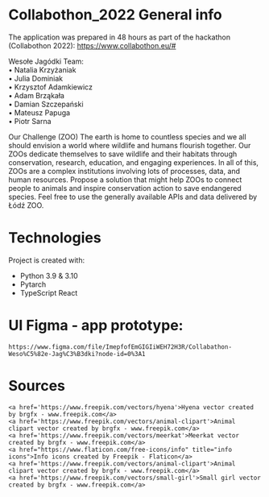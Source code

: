 # Collabothon_2022 General info

The application was prepared in 48 hours as part of the hackathon (Collabothon 2022): https://www.collabothon.eu/#

Wesołe Jagódki Team:  
	• Natalia Krzyżaniak  
	• Julia Dominiak  
	• Krzysztof Adamkiewicz  
	• Adam Brząkała  
	• Damian Szczepański  
	• Mateusz Papuga  
	• Piotr Sarna  

Our Challenge (ZOO)
	The earth is home to countless species and we all should envision a world where wildlife and humans flourish together. 
	Our ZOOs dedicate themselves to save wildlife and their habitats through conservation, research, education, and engaging experiences. 
	In all of this, ZOOs are a complex institutions involving lots of processes, data, and human resources. 
	Propose a solution that might help ZOOs to connect people to animals and inspire conservation action to save endangered species. 
	Feel free to use the generally available APIs and data delivered by Łódź ZOO.

# Technologies
Project is created with:  
* Python 3.9 & 3.10  
* Pytarch  
* TypeScript React  


# UI Figma - app prototype: 
	https://www.figma.com/file/ImepfofEmGIGIiWEH72H3R/Collabathon-Weso%C5%82e-Jag%C3%B3dki?node-id=0%3A1

# Sources
	<a href='https://www.freepik.com/vectors/hyena'>Hyena vector created by brgfx - www.freepik.com</a>  
	<a href='https://www.freepik.com/vectors/animal-clipart'>Animal clipart vector created by brgfx - www.freepik.com</a>  
	<a href='https://www.freepik.com/vectors/meerkat'>Meerkat vector created by brgfx - www.freepik.com</a>  
	<a href="https://www.flaticon.com/free-icons/info" title="info icons">Info icons created by Freepik - Flaticon</a>  
	<a href='https://www.freepik.com/vectors/animal-clipart'>Animal clipart vector created by brgfx - www.freepik.com</a>  
	<a href='https://www.freepik.com/vectors/small-girl'>Small girl vector created by brgfx - www.freepik.com</a>  

